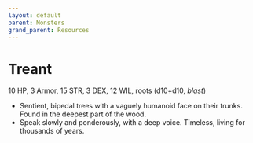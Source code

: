 ```yaml
---
layout: default
parent: Monsters
grand_parent: Resources
---
```


# Treant

10 HP, 3 Armor, 15 STR, 3 DEX, 12 WIL, roots (d10+d10, _blast_)

- Sentient, bipedal trees with a vaguely humanoid face on their trunks. Found in the deepest part of the wood.
- Speak slowly and ponderously, with a deep voice. Timeless, living for thousands of years.